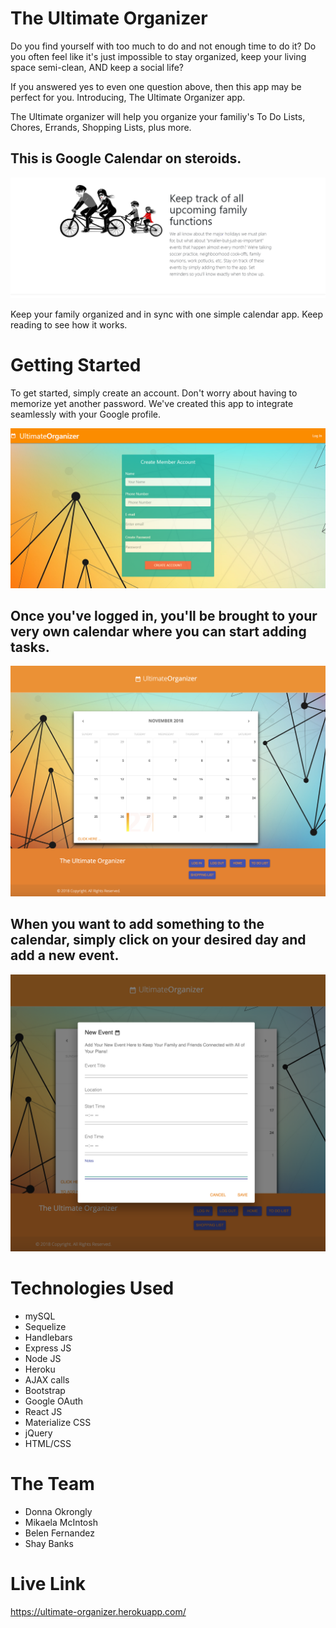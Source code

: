 # The Ultimate Organizer
Do you find yourself with too much to do and not enough time to do it? Do you often feel like it's just impossible to stay organized, keep your living space semi-clean, AND keep a social life?

If you answered yes to even one question above, then this app may be perfect for you.  Introducing, The Ultimate Organizer app. 

The Ultimate organizer will help you organize your familiy's To Do Lists, Chores, Errands, Shopping Lists, plus more. 


## This is Google Calendar on steroids. 

![image](https://github.com/shayshae5482/Responsive-Portfolio/blob/master/assets/images/project3famiyfunctions.PNG)


Keep your family organized and in sync with one simple calendar app. Keep reading to see how it works. 


# Getting Started

To get started, simply create an account. Don't worry about having to memorize yet another password. We've created this app to integrate seamlessly with your Google profile. 

![image](https://github.com/shayshae5482/Responsive-Portfolio/blob/master/assets/images/project3createaccount.png)

## Once you've logged in, you'll be brought to your very own calendar where you can start adding tasks. 

![image](https://github.com/shayshae5482/Responsive-Portfolio/blob/master/assets/images/project3calendar.png)



## When you want to add something to the calendar, simply click on your desired day and add a new event.

![image](https://github.com/shayshae5482/Responsive-Portfolio/blob/master/assets/images/project3addnewevent.png)


# Technologies Used
* mySQL
* Sequelize
* Handlebars
* Express JS
* Node JS
* Heroku
* AJAX calls
* Bootstrap
* Google OAuth
* React JS
* Materialize CSS
* jQuery
* HTML/CSS

# The Team
* Donna Okrongly
* Mikaela McIntosh
* Belen Fernandez
* Shay Banks


# Live Link
https://ultimate-organizer.herokuapp.com/


